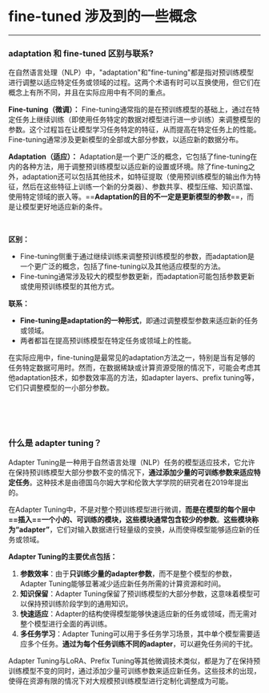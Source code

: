 # fine-tuned 涉及到的一些概念

---


### adaptation 和 fine-tuned 区别与联系?
在自然语言处理（NLP）中，"adaptation"和"fine-tuning"都是指对预训练模型进行调整以适应特定任务或领域的过程。这两个术语有时可以互换使用，但它们在概念上有所不同，并且在实际应用中有不同的重点。

**Fine-tuning（微调）：**
Fine-tuning通常指的是在预训练模型的基础上，通过在特定任务上继续训练（即使用任务特定的数据对模型进行进一步训练）来调整模型的参数。这个过程旨在让模型学习任务特定的特征，从而提高在特定任务上的性能。Fine-tuning通常涉及更新模型的全部或大部分参数，以适应新的数据分布。

**Adaptation（适应）：**
Adaptation是一个更广泛的概念，它包括了fine-tuning在内的各种方法，用于调整预训练模型以适应新的设置或环境。除了fine-tuning之外，adaptation还可以包括其他技术，如特征提取（使用预训练模型的输出作为特征，然后在这些特征上训练一个新的分类器）、参数共享、模型压缩、知识蒸馏、使用特定领域的嵌入等。==**Adaptation的目的不一定是更新模型的参数**==，而是让模型更好地适应新的条件。

<br>

**区别：**
- Fine-tuning侧重于通过继续训练来调整预训练模型的参数，而adaptation是一个更广泛的概念，包括了fine-tuning以及其他适应模型的方法。
- Fine-tuning通常涉及较大的模型参数更新，而adaptation可能包括参数更新或使用预训练模型的其他方式。

**联系：**
- **Fine-tuning是adaptation的一种形式**，即通过调整模型参数来适应新的任务或领域。
- 两者都旨在提高预训练模型在特定任务或领域上的性能。

在实际应用中，fine-tuning是最常见的adaptation方法之一，特别是当有足够的任务特定数据可用时。然而，在数据稀缺或计算资源受限的情况下，可能会考虑其他adaptation技术，如参数效率高的方法，如adapter layers、prefix tuning等，它们只调整模型的一小部分参数。


<br>
<br>
<br>


### 什么是 adapter tuning？
Adapter Tuning是一种用于自然语言处理（NLP）任务的模型适应技术，它允许在保持预训练模型大部分参数不变的情况下，**通过添加少量的可训练参数来适应特定任务**。这种技术是由德国乌尔姆大学和伦敦大学学院的研究者在2019年提出的。

在Adapter Tuning中，不是对整个预训练模型进行微调，**而是在模型的每个层中==插入==一个小的、可训练的模块，这些模块通常包含较少的参数**。**这些模块称为“adapter”**，它们对输入数据进行轻量级的变换，从而使得模型能够适应新的任务或领域。

**Adapter Tuning的主要优点包括：**
1. **参数效率**：由于**只训练少量的adapter参数**，而不是整个模型的参数，Adapter Tuning能够显著减少适应新任务所需的计算资源和时间。
2. **知识保留**：Adapter Tuning保留了预训练模型的大部分参数，这意味着模型可以保持预训练阶段学到的通用知识。
3. **快速适应**：Adapter的结构使得模型能够快速适应新的任务或领域，而无需对整个模型进行全面的再训练。
4. **多任务学习**：Adapter Tuning可以用于多任务学习场景，其中单个模型需要适应多个任务。**通过为每个任务训练不同的adapter**，可以避免任务间的干扰。


Adapter Tuning与LoRA、Prefix Tuning等其他微调技术类似，都是为了在保持预训练模型不变的同时，通过添加少量可训练参数来适应新任务。这些技术的出现，使得在资源有限的情况下对大规模预训练模型进行定制化调整成为可能。
